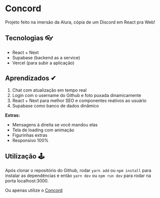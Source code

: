 # Concord 

Projeto feito na imersão da Alura, cópia de um Discord em React pra Web!

## Tecnologias 👓

- React + Next 
- Supabase (backend as a service)
- Vercel (para subir a aplicação)

## Aprendizados ✔

1. Chat com atualização em tempo real
2. Login com o username do Github e foto puxada dinamicamente
3. React + Next para melhor SEO e componentes reativos ao usuário
4. Supabase como banco de dados dinâmico

**Extras:**

* Mensagens à direita se você mandou elas
* Tela de loading com animação
* Figurinhas extras
* Responsivo 100%

## Utilização 🕹

Após clonar o repositório do Github, rodar ```yarn add``` ou ```npm install``` para instalar as dependências e então ```yarn dev``` ou ```npm run dev``` para rodar na porta localhost:3000.

Ou apenas utilize o [Concord](https://https://concord-zeta.vercel.app/)
